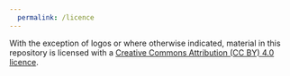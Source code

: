 ```yaml
---
  permalink: /licence
---
```


With the exception of logos or where otherwise indicated, material in this repository is licensed with a [Creative Commons Attribution (CC BY) 4.0 licence](https://creativecommons.org/licenses/by/4.0/).
